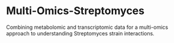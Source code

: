 # Multi-Omics-Streptomyces
Combining metabolomic and transcriptomic data for a multi-omics approach to understanding Streptomyces strain interactions.
